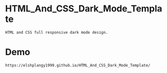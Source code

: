 # HTML_And_CSS_Dark_Mode_Template
    HTML and CSS full responsive dark mode design.
# Demo
    https://elshplangy1999.github.io/HTML_And_CSS_Dark_Mode_Template/
